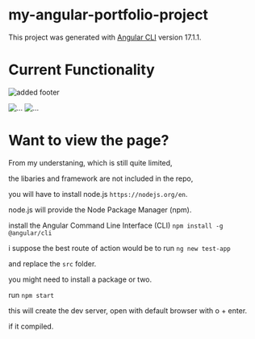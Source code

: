 # my-angular-portfolio-project

This project was generated with [Angular CLI](https://github.com/angular/angular-cli) version 17.1.1.

# Current Functionality
![added footer](https://github.com/pippin-29/my-angular-portfolio-project/blob/main/screenshots/Screenshot%202024-01-31%20at%2010.40.04%E2%80%AFam.png?raw=true)

![...](https://github.com/pippin-29/my-angular-portfolio-project/blob/main/screenshots/Screenshot%202024-01-31%20at%2010.11.16%E2%80%AFam.png?raw=true)
![...](https://github.com/pippin-29/my-angular-portfolio-project/blob/main/screenshots/Screenshot%202024-01-31%20at%2010.11.29%E2%80%AFam.png?raw=true)




# Want to view the page?
From my understaning, which is still quite limited,

the libaries and framework are not included in the repo,

you will have to install node.js `https://nodejs.org/en`.

node.js will provide the Node Package Manager (npm).

install the Angular Command Line Interface (CLI) `` npm install -g @angular/cli ``

i suppose the best route of action would be to run `` ng new test-app ``

and replace the `src` folder.

you might need to install a package or two.

run `` npm start ``

this will create the dev server, open with default browser with o + enter.

if it compiled.



